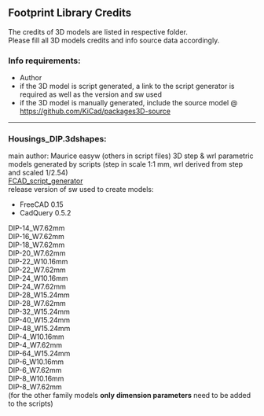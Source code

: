 ﻿## Footprint Library Credits

The credits of 3D models are listed in respective folder.  
Please fill all 3D models credits and info source data accordingly.  

### Info requirements:
- Author
- if the 3D model is script generated, a link to the script generator is required as well as the version and sw used
- if the 3D model is manually generated, include the source model @ https://github.com/KiCad/packages3D-source

<hr>  

### Housings_DIP.3dshapes:  
main author: Maurice easyw (others in script files) 
3D step & wrl parametric models generated by scripts (step in scale 1:1 mm, wrl derived from step and scaled 1/2.54)  
[FCAD_script_generator](https://github.com/easyw/kicad-3d-models-in-freecad/tree/master/cadquery/FCAD_script_generator)  
release version of sw used to create models:  
- FreeCAD 0.15  
- CadQuery 0.5.2  

DIP-14_W7.62mm  
DIP-16_W7.62mm  
DIP-18_W7.62mm  
DIP-20_W7.62mm  
DIP-22_W10.16mm  
DIP-22_W7.62mm  
DIP-24_W10.16mm  
DIP-24_W7.62mm  
DIP-28_W15.24mm  
DIP-28_W7.62mm  
DIP-32_W15.24mm  
DIP-40_W15.24mm  
DIP-48_W15.24mm  
DIP-4_W10.16mm  
DIP-4_W7.62mm  
DIP-64_W15.24mm  
DIP-6_W10.16mm  
DIP-6_W7.62mm  
DIP-8_W10.16mm  
DIP-8_W7.62mm  
(for the other family models **only dimension parameters** need to be added to the scripts)  
